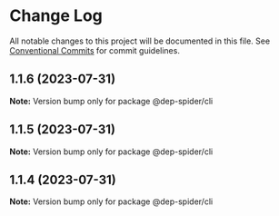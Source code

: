 # Change Log

All notable changes to this project will be documented in this file.
See [Conventional Commits](https://conventionalcommits.org) for commit guidelines.

## 1.1.6 (2023-07-31)

**Note:** Version bump only for package @dep-spider/cli

## 1.1.5 (2023-07-31)

**Note:** Version bump only for package @dep-spider/cli

## 1.1.4 (2023-07-31)

**Note:** Version bump only for package @dep-spider/cli
